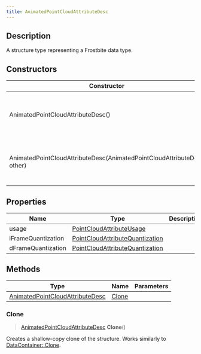 ```yaml
---
title: AnimatedPointCloudAttributeDesc
---
```

## Description

A structure type representing a Frostbite data type.

## Constructors

| Constructor                                                            | Description                                              |
| ---------------------------------------------------------------------- | -------------------------------------------------------- |
| AnimatedPointCloudAttributeDesc()                                      | Create a new instance of this structure type.            |
| AnimatedPointCloudAttributeDesc(AnimatedPointCloudAttributeDesc other) | Create a reference copy of a structure of the same type. |

## Properties

| Name               | Type                                                               | Description |
| ------------------ | ------------------------------------------------------------------ | ----------- |
| usage              | [PointCloudAttributeUsage](/vext/ref/fb/pointcloudattributeusage/)               |             |
| iFrameQuantization | [PointCloudAttributeQuantization](/vext/ref/fb/pointcloudattributequantization/) |             |
| dFrameQuantization | [PointCloudAttributeQuantization](/vext/ref/fb/pointcloudattributequantization/) |             |

## Methods

| Type                                                               | Name            | Parameters |
| ------------------------------------------------------------------ | --------------- | ---------- |
| [AnimatedPointCloudAttributeDesc](/vext/ref/fb/animatedpointcloudattributedesc/) | [Clone](#clone) |            |

### Clone

> [AnimatedPointCloudAttributeDesc](/vext/ref/fb/animatedpointcloudattributedesc/) **Clone**()

Creates a shallow-copy clone of the structure. Works similarly to [DataContainer::Clone](/vext/ref/shared/class/datacontainer#clone).
